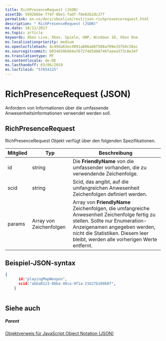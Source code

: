 ```yaml
---
title: RichPresenceRequest (JSON)
assetID: 599266be-f747-0be1-fadf-f8e0262dc27f
permalink: en-us/docs/xboxlive/rest/json-richpresencerequest.html
description: " RichPresenceRequest (JSON)"
ms.date: 10/12/2017
ms.topic: article
keywords: Xbox Live, Xbox, Spiele, UWP, Windows 10, Xbox One
ms.localizationpriority: medium
ms.openlocfilehash: 4c49da63ecd091a886a68f508af09e33fb9c58ac
ms.sourcegitcommit: b034650b684a767274d5d88746faeea373c8e34f
ms.translationtype: MT
ms.contentlocale: de-DE
ms.lasthandoff: 03/06/2019
ms.locfileid: "57654125"
---
```

# <a name="richpresencerequest-json"></a>RichPresenceRequest (JSON)
Anfordern von Informationen über die umfassende Anwesenheitsinformationen verwendet werden soll. 
<a id="ID4EN"></a>

 
## <a name="richpresencerequest"></a>RichPresenceRequest
 
RichPresenceRequest Objekt verfügt über den folgenden Spezifikationen.
 
| Mitglied| Typ| Beschreibung| 
| --- | --- | --- | 
| id| string| Die <b>FriendlyName</b> von die umfassender vorhanden, die zu verwendende Zeichenfolge.| 
| scid| string| Scid, das angibt, auf die umfangreichen Anwesenheit Zeichenfolgen definiert werden.| 
| params| Array von Zeichenfolgen| Array von <b>FriendlyName</b> Zeichenfolgen, die umfangreiche Anwesenheit Zeichenfolge fertig zu stellen. Sollte nur Enumeration-Anzeigenamen angegeben werden, nicht die Statistiken. Diesem leer bleibt, werden alle vorherigen Werte entfernt.| 
  
<a id="ID4EDC"></a>

 
## <a name="sample-json-syntax"></a>Beispiel-JSON-syntax
 

```json
{
      id:"playingMapWeapon",
      scid:"abba0123-08ba-48ca-9f1a-21627b189b0f",
    }
    
```

  
<a id="ID4EMC"></a>

 
## <a name="see-also"></a>Siehe auch
 
<a id="ID4EOC"></a>

 
##### <a name="parent"></a>Parent 

[Objektverweis für JavaScript Object Notation (JSON)](atoc-xboxlivews-reference-json.md)

   